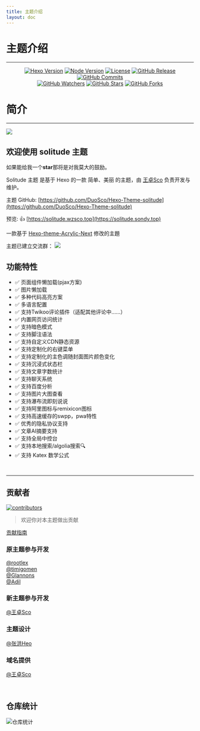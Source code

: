 ```yaml
---
title: 主题介绍
layout: doc
---
```


# 主题介绍

---

<div>
<p align="center">
  <a title="Hexo Version" target="_blank" href="https://hexo.io/zh-cn/"><img alt="Hexo Version" src="https://img.shields.io/badge/Hexo-%3E%3D%205.3.0-orange?style=flat"></a>
  <a title="Node Version" target="_blank" href="https://nodejs.org/zh-cn/"><img alt="Node Version" src="https://img.shields.io/badge/Node-%3E%3D%2010.13.0-yellowgreen?style=flat"></a>
  <a title="License" target="_blank" href="https://github.com/DuoSco/Hexo-theme-solitude/blob/main/LICENSE"><img alt="License" src="https://img.shields.io/github/license/DuoSco/Hexo-Theme-solitude.svg?style=flat"></a>
  <a title="GitHub Release" target="_blank" href="https://github.com/DuoSco/Hexo-theme-solitude/releases"><img alt="GitHub Release" src="https://img.shields.io/github/v/release/DuoSco/Hexo-theme-solitude?style=flat"></a>
  <a title="GitHub Commits" target="_blank" href="https://github.com/DuoSco/Hexo-Theme-solitude/commits/master"><img alt="GitHub Commits" src="https://img.shields.io/github/commit-activity/m/DuoSco/Hexo-Theme-solitude.svg?style=flat&color=brightgreen&label=commits"></a>
  <br>
  <a title="GitHub Watchers" target="_blank" href="https://github.com/DuoSco/Hexo-Theme-solitude/watchers"><img alt="GitHub Watchers" src="https://img.shields.io/github/watchers/DuoSco/Hexo-Theme-solitude.svg?label=Watchers&style=social"></a>  
  <a title="GitHub Stars" target="_blank" href="https://github.com/DuoSco/Hexo-Theme-solitude/stargazers"><img alt="GitHub Stars" src="https://img.shields.io/github/stars/DuoSco/Hexo-Theme-solitude.svg?label=Stars&style=social"></a>  
  <a title="GitHub Forks" target="_blank" href="https://github.com/DuoSco/Hexo-Theme-solitude/network/members"><img alt="GitHub Forks" src="https://img.shields.io/github/forks/DuoSco/Hexo-Theme-solitude.svg?label=Forks&style=social"></a>  
</p>
</div>

# 简介

---

![](https://bu.dusays.com/2023/10/30/653f68c49a0e4.png)

## 欢迎使用 solitude 主题

如果能给我一个**star**那将是对我莫大的鼓励。

Solitude 主题 是基于 Hexo 的一款 简单、美丽 的主题，由 [王卓Sco](https://github.com/wleelw) 负责开发与维护。

主题 GitHub: [https://github.com/DuoSco/Hexo-Theme-solitude](https://github.com/DuoSco/Hexo-Theme-solitude)

预览: 👍 [https://solitude.wzsco.top](https://solitude.sondy.top)

一款基于 [Hexo-theme-Acrylic-Next](https://github.com/hexo-theme-Acrylic/Hexo-Theme-Acrylic-Next) 修改的主題

主题已建立交流群：
![](https://bu.dusays.com/2023/10/31/6540ee019755a.png)

## 功能特性

* ✅ 页面组件懒加载(pjax方案)
* ✅ 图片懒加载
* ✅ 多种代码高亮方案
* ✅ 多语言配置
* ✅ 支持Twikoo评论插件（适配其他评论中……）
* ✅ 内置网页访问统计
* ✅ 支持暗色模式
* ✅ 支持脚注语法
* ✅ 支持自定义CDN静态资源
* ✅ 支持定制化的右键菜单
* ✅ 支持定制化的主色调随封面图片颜色变化
* ✅ 支持沉浸式状态栏
* ✅ 支持文章字数统计
* ✅ 支持聊天系统
* ✅ 支持百度分析
* ✅ 支持图片大图查看
* ✅ 支持瀑布流即刻说说
* ✅ 支持阿里图标与remixicon图标
* ✅ 支持高速缓存的swpp，pwa特性
* ✅ 优秀的隐私协议支持
* ✅ 文章AI摘要支持
* ✅ 支持全局中控台
* ✅ 支持本地搜索/algolia搜索🔍
* ✅ 支持 Katex 数学公式

‍

---

## 贡献者

<div>
<a href="https://github.com/DuoSco/Hexo-Theme-solitude" target="_blank" rel="noreferrer"><img src="https://opencollective.com/hexo-theme-bugbea/contributors.svg?width=890&button=false" alt="contributors"></a>
</div>

> 欢迎你对本主题做出贡献

[贡献指南](https://opensource.guide/zh-hans/how-to-contribute/#%E5%A6%82%E4%BD%95%E6%8F%90%E4%BA%A4%E8%B4%A1%E7%8C%AE)

### 原主题参与开发

[@rootlex](https://github.com/rootlexblog)  
[@timigomen](https://github.com/timigomen)  
[@Glannons](https://github.com/Glannons)  
[@Adil](https://github.com/adil-zhang)

### 新主题参与开发

[@王卓Sco](https://github.com/wleelw)

### 主题设计

[@张洪Heo](https://github.com/zhheo)

### 域名提供

[@王卓Sco](https://github.com/wleelw)

‍

## 仓库统计

​![仓库统计](https://repobeats.axiom.co/api/embed/75ec216f1d0b289e1b6a92f585342f3eeeeb0fdd.svg "Repobeats analytics image")​

‍
